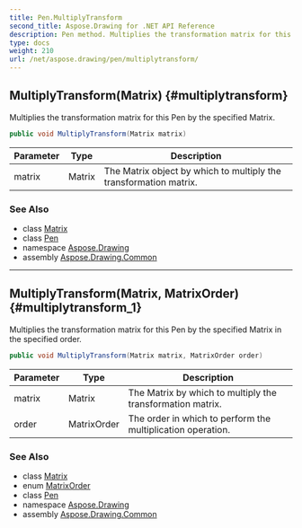 ```yaml
---
title: Pen.MultiplyTransform
second_title: Aspose.Drawing for .NET API Reference
description: Pen method. Multiplies the transformation matrix for this Pen by the specified Matrix
type: docs
weight: 210
url: /net/aspose.drawing/pen/multiplytransform/
---
```

## MultiplyTransform(Matrix) {#multiplytransform}

Multiplies the transformation matrix for this Pen by the specified Matrix.

```csharp
public void MultiplyTransform(Matrix matrix)
```

| Parameter | Type | Description |
| --- | --- | --- |
| matrix | Matrix | The Matrix object by which to multiply the transformation matrix. |

### See Also

* class [Matrix](../../../aspose.drawing.drawing2d/matrix/)
* class [Pen](../)
* namespace [Aspose.Drawing](../../pen/)
* assembly [Aspose.Drawing.Common](../../../)

---

## MultiplyTransform(Matrix, MatrixOrder) {#multiplytransform_1}

Multiplies the transformation matrix for this Pen by the specified Matrix in the specified order.

```csharp
public void MultiplyTransform(Matrix matrix, MatrixOrder order)
```

| Parameter | Type | Description |
| --- | --- | --- |
| matrix | Matrix | The Matrix by which to multiply the transformation matrix. |
| order | MatrixOrder | The order in which to perform the multiplication operation. |

### See Also

* class [Matrix](../../../aspose.drawing.drawing2d/matrix/)
* enum [MatrixOrder](../../../aspose.drawing.drawing2d/matrixorder/)
* class [Pen](../)
* namespace [Aspose.Drawing](../../pen/)
* assembly [Aspose.Drawing.Common](../../../)


